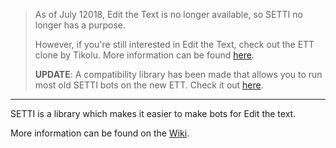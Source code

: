 > As of July 12018, Edit the Text is no longer available, so SETTI no longer has a purpose.
>
> However, if you're still interested in Edit the Text, check out the ETT clone by Tikolu. More information can be found [here](https://tikolu.net/edit/.info).
> 
> **UPDATE**: A compatibility library has been made that allows you to run most old SETTI bots on the new ETT. Check it out [here](https://gist.github.com/tlras/a1d928199f4b3d07eaf7b90f7e1ba5d2).
---

SETTI is a library which makes it easier to make bots for Edit the text.

More information can be found on the [Wiki](https://github.com/Tikolu/SETTI/wiki).
